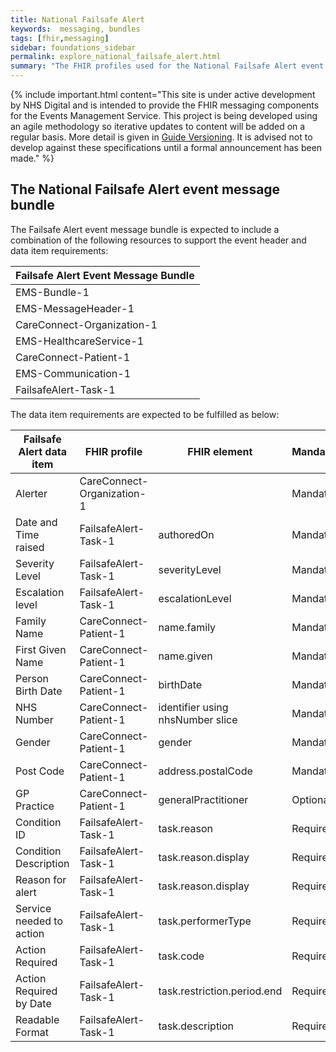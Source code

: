 ```yaml
---
title: National Failsafe Alert
keywords:  messaging, bundles
tags: [fhir,messaging]
sidebar: foundations_sidebar
permalink: explore_national_failsafe_alert.html
summary: "The FHIR profiles used for the National Failsafe Alert event message bundle"
---
```


{% include important.html content="This site is under active development by NHS Digital and is intended to provide the FHIR messaging components for the Events Management Service. This project is being developed using an agile methodology so iterative updates to content will be added on a regular basis. More detail is given in [Guide Versioning](/overview_guide_versioning.html). It is advised not to develop against these specifications until a formal announcement has been made." %}

## The National Failsafe Alert event message bundle ##

The Failsafe Alert event message bundle is expected to include a combination of the following resources to support the event header and data item requirements:

| Failsafe Alert Event Message Bundle       |
|-------------------------------------------|
| EMS-Bundle-1                              |
| EMS-MessageHeader-1                       |
| CareConnect-Organization-1                |
| EMS-HealthcareService-1                   |
| CareConnect-Patient-1                     |
| EMS-Communication-1                       |
| FailsafeAlert-Task-1                      |


The data item requirements are expected to be fulfilled as below:

| Failsafe Alert data item | FHIR profile               | FHIR element                     | Mandatory/Required/Optional |
|--------------------------|----------------------------|----------------------------------|-----------------------------|
| Alerter                  | CareConnect-Organization-1 |                                  | Mandatory                   |
| Date and Time raised     | FailsafeAlert-Task-1       | authoredOn                       | Mandatory                   |
| Severity Level           | FailsafeAlert-Task-1       | severityLevel                    | Mandatory                   |
| Escalation level         | FailsafeAlert-Task-1       | escalationLevel                  | Mandatory                   |
| Family Name              | CareConnect-Patient-1      | name.family                      | Mandatory                   |
| First Given Name         | CareConnect-Patient-1      | name.given                       | Mandatory                   |
| Person Birth Date        | CareConnect-Patient-1      | birthDate                        | Mandatory                   |
| NHS Number               | CareConnect-Patient-1      | identifier using nhsNumber slice | Mandatory                   |
| Gender                   | CareConnect-Patient-1      | gender                           | Mandatory                   |
| Post Code                | CareConnect-Patient-1      | address.postalCode               | Mandatory                   |
| GP Practice              | CareConnect-Patient-1      | generalPractitioner              | Optional                    |
| Condition ID             | FailsafeAlert-Task-1       | task.reason                      | Required                    |
| Condition Description    | FailsafeAlert-Task-1       | task.reason.display              | Required                    |
| Reason for alert         | FailsafeAlert-Task-1       | task.reason.display              | Required                    |
| Service needed to action | FailsafeAlert-Task-1       | task.performerType               | Required                    |
| Action Required          | FailsafeAlert-Task-1       | task.code                        | Required                    |
| Action Required by Date  | FailsafeAlert-Task-1       | task.restriction.period.end      | Required                    |
| Readable Format          | FailsafeAlert-Task-1       | task.description                 | Required                    |










